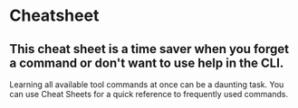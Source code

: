 # Cheatsheet

## This cheat sheet is a time saver when you forget a command or don't want to use help in the CLI.

Learning all available tool commands at once can be a daunting task. You can use Cheat Sheets for a quick reference to frequently used commands.
